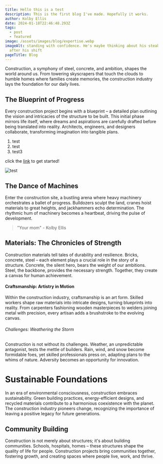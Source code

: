 ```yaml
---
title: Hello this is a test
description: This is the first blog I've made. Hopefully it works.
author: Kolby Ellis
date: 2024-01-18T22:46:48.293Z
tags:
  - post
  - featured
image: /assets/images/blog/expertise.webp
imageAlt: standing with confidence. He's maybe thinking about his steak dinner
  after his shift
pageTitle: Blog
---
```

Construction, a symphony of steel, concrete, and ambition, shapes the world around us. From towering skyscrapers that touch the clouds to humble homes where families create memories, the construction industry lays the foundation for our daily lives.

## The Blueprint of Progress

Every construction project begins with a blueprint – a detailed plan outlining the vision and intricacies of the structure to be built. This initial phase mirrors life itself, where dreams and aspirations are carefully drafted before being translated into reality. Architects, engineers, and designers collaborate, transforming imagination into tangible plans.

1. test
2. test
3. test3

click the [link](https://www.youtube.com/results?search_query=key+and+peele+chef) to get started!

![test](/assets/images/blog/landing.jpg "clean")

## The Dance of Machines

Enter the construction site, a bustling arena where heavy machinery orchestrates a ballet of progress. Bulldozers sculpt the land, cranes hoist materials to great heights, and jackhammers echo determination. The rhythmic hum of machinery becomes a heartbeat, driving the pulse of development.

> "Your mom" - Kolby Ellis

## Materials: The Chronicles of Strength

Construction materials tell tales of durability and resilience. Bricks, concrete, steel – each element plays a crucial role in the story of a structure. Concrete, the silent hero, bears the weight of our ambitions. Steel, the backbone, provides the necessary strength. Together, they create a canvas for human achievement.

#### Craftsmanship: Artistry in Motion

Within the construction industry, craftsmanship is an art form. Skilled workers shape raw materials into intricate designs, turning blueprints into reality. From carpenters fashioning wooden masterpieces to welders joining metal with precision, every artisan adds a brushstroke to the evolving canvas.

###### Challenges: Weathering the Storm

Construction is not without its challenges. Weather, an unpredictable antagonist, tests the mettle of builders. Rain, wind, and snow become formidable foes, yet skilled professionals press on, adapting plans to the whims of nature. Adversity becomes an opportunity for innovation.

# Sustainable Foundations

In an era of environmental consciousness, construction embraces sustainability. Green building practices, energy-efficient designs, and recycled materials contribute to a harmonious coexistence with the planet. The construction industry pioneers change, recognizing the importance of leaving a positive legacy for future generations.

## Community Building

Construction is not merely about structures; it's about building communities. Schools, hospitals, homes – these structures shape the quality of life for people. Construction projects bring communities together, fostering growth, and creating spaces where people live, work, and thrive.